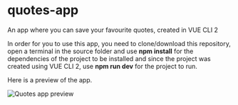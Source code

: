 # quotes-app
An app where you can save your favourite quotes, created in VUE CLI 2

In order for you to use this app, you need to clone/download this repository, open a terminal in the source folder and use **npm install** for the dependencies of the project to be installed and since the project was created using VUE CLI 2, use **npm run dev** for the project to run.

Here is a preview of the app.

![Quotes app preview](https://github.com/Andrrew94/quotes-app/preview/preview1.png)
